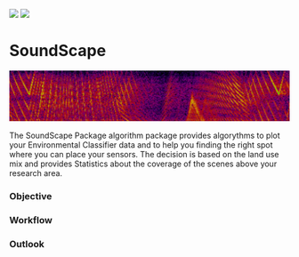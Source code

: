 ![](https://img.shields.io/badge/EAGLE-Design-blue) ![](https://img.shields.io/badge/Approval-pending-red)
# SoundScape


![](https://github.com/ajcastanedag/SoundScape/blob/main/Images/Spectrogram.PNG)           

The SoundScape Package algorithm package provides algorythms to plot your Environmental Classifier data and to help you finding the right spot where you can place your sensors. The decision is based on the land use mix and provides Statistics about the coverage of the scenes above your research area.
### Objective



### **Workflow**



### **Outlook**


